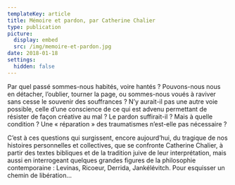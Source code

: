 ```yaml
---
templateKey: article
title: Mémoire et pardon, par Catherine Chalier
type: publication
picture:
  display: embed
  src: /img/memoire-et-pardon.jpg
date: 2018-01-18
settings:
  hidden: false
---
```

Par quel passé sommes-nous habités, voire hantés ? Pouvons-nous nous en détacher, l’oublier, tourner la page, ou sommes-nous voués à raviver sans cesse le souvenir des souffrances ? N’y aurait-il pas une autre voie possible, celle d’une conscience de ce qui est advenu permettant de résister de façon créative au mal ? Le pardon suffirait-il ? Mais à quelle condition ? Une « réparation » des traumatismes n’est-elle pas nécessaire ?

C’est à ces questions qui surgissent, encore aujourd’hui, du tragique de nos histoires personnelles et collectives, que se confronte Catherine Chalier, à partir des textes bibliques et de la tradition juive de leur interprétation, mais aussi en interrogeant quelques grandes figures de la philosophie contemporaine : Levinas, Ricoeur, Derrida, Jankélévitch. Pour esquisser un chemin de libération…